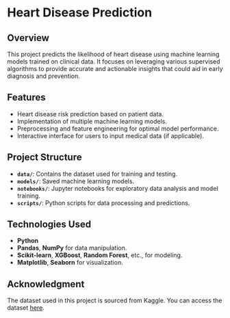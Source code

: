 # Heart Disease Prediction

## Overview

This project predicts the likelihood of heart disease using machine learning models trained on clinical data. It focuses on leveraging various supervised algorithms to provide accurate and actionable insights that could aid in early diagnosis and prevention.

## Features

- Heart disease risk prediction based on patient data.
- Implementation of multiple machine learning models.
- Preprocessing and feature engineering for optimal model performance.
- Interactive interface for users to input medical data (if applicable).

## Project Structure

- **`data/`**: Contains the dataset used for training and testing.
- **`models/`**: Saved machine learning models.
- **`notebooks/`**: Jupyter notebooks for exploratory data analysis and model training.
- **`scripts/`**: Python scripts for data processing and predictions.

## Technologies Used

- **Python**
- **Pandas**, **NumPy** for data manipulation.
- **Scikit-learn**, **XGBoost**, **Random Forest**, etc., for modeling.
- **Matplotlib**, **Seaborn** for visualization.

## Acknowledgment

The dataset used in this project is sourced from Kaggle. You can access the dataset [here](https://www.kaggle.com/datasets/venkatkarthick/heartcsv).
